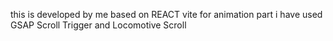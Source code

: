this is developed by me based on REACT vite for animation part i have used GSAP Scroll Trigger and Locomotive Scroll
